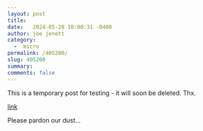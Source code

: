 ```yaml
---
layout: post
title:  
date:   2024-05-28 10:00:31 -0400
author: joe jenett
category:
  -  micro
permalink: /405200/
slug: 405200
summary: 
comments: false
---
```

This is a temporary post for testing - it will soon be deleted. Thx.

<a href="https://iwebthings.joejenett.com/linkylove-05-12-24/">link</a>

Please pardon our dust...




